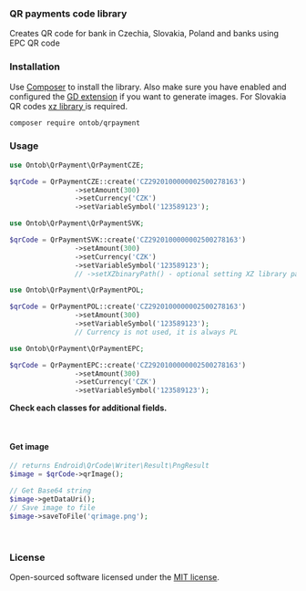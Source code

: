 ### QR payments code library

Creates QR code for bank in Czechia, Slovakia, Poland and banks using EPC QR code

### Installation

Use [Composer](https://getcomposer.org/) to install the library. Also make sure you have enabled and configured the
[GD extension](https://www.php.net/manual/en/book.image.php) if you want to generate images.
For Slovakia QR codes [xz library ](https://tukaani.org/xz/) is required.

``` bash
composer require ontob/qrpayment
```

### Usage
``` php
use Ontob\QrPayment\QrPaymentCZE;

$qrCode = QrPaymentCZE::create('CZ2920100000002500278163')
                ->setAmount(300)
                ->setCurrency('CZK')
                ->setVariableSymbol('123589123');
```

``` php
use Ontob\QrPayment\QrPaymentSVK;

$qrCode = QrPaymentSVK::create('CZ2920100000002500278163')
                ->setAmount(300)
                ->setCurrency('CZK')
                ->setVariableSymbol('123589123');
                // ->setXZbinaryPath() - optional setting XZ library path if not default
```

``` php
use Ontob\QrPayment\QrPaymentPOL;

$qrCode = QrPaymentPOL::create('CZ2920100000002500278163')
                ->setAmount(300)
                ->setVariableSymbol('123589123');
                // Currency is not used, it is always PL
```
``` php
use Ontob\QrPayment\QrPaymentEPC;

$qrCode = QrPaymentEPC::create('CZ2920100000002500278163')
                ->setAmount(300)
                ->setCurrency('CZK')
                ->setVariableSymbol('123589123');
```

**Check each classes for additional fields.**

<br>

#### Get image
``` php
// returns Endroid\QrCode\Writer\Result\PngResult
$image = $qrCode->qrImage();

// Get Base64 string
$image->getDataUri();
// Save image to file
$image->saveToFile('qrimage.png');
```

<br>

### License
Open-sourced software licensed under the [MIT license](https://github.com/ontob/qrpayment/blob/master/LICENSE.md).
